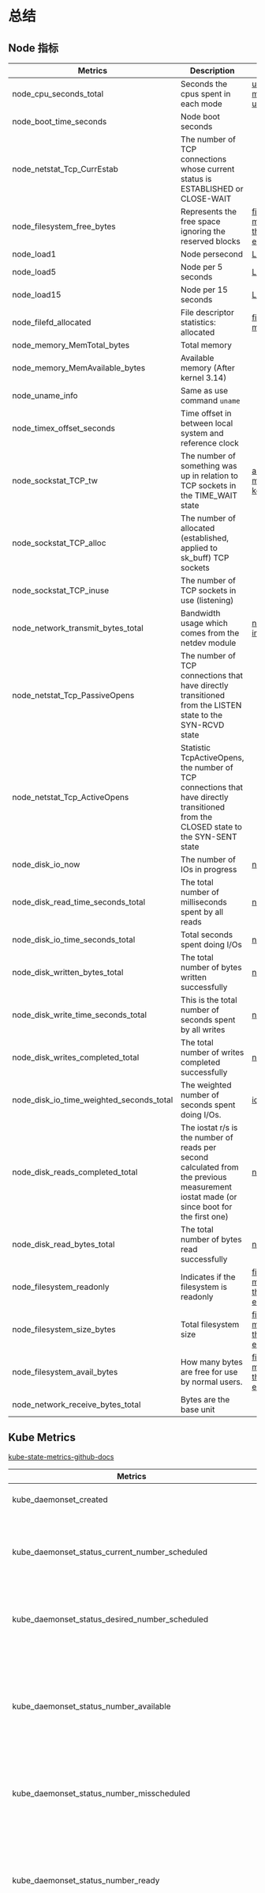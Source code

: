 # 总结

## Node 指标

| Metrics                                  | Description                                                                                                                             | More                                                                                                                   |
| ---------------------------------------- | --------------------------------------------------------------------------------------------------------------------------------------- | ---------------------------------------------------------------------------------------------------------------------- |
| node_cpu_seconds_total                   | Seconds the cpus spent in each mode                                                                                                     | [understanding-machine-cpu-usage](https://www.robustperception.io/understanding-machine-cpu-usage)                     |
| node_boot_time_seconds                   | Node boot seconds                                                                                                                       |                                                                                                                        |
| node_netstat_Tcp_CurrEstab               | The number of TCP connections whose current status is ESTABLISHED or CLOSE-WAIT                                                         |
| node_filesystem_free_bytes               | Represents the free space ignoring the reserved blocks                                                                                  | [filesystem-metrics-from-the-node-exporter](https://www.robustperception.io/filesystem-metrics-from-the-node-exporter) |
| node_load1                               | Node persecond                                                                                                                          | [Load\_(computing)](<https://en.wikipedia.org/wiki/Load_(computing)>)                                                  |
| node_load5                               | Node per 5 seconds                                                                                                                      | [Load\_(computing)](<https://en.wikipedia.org/wiki/Load_(computing)>)                                                  |
| node_load15                              | Node per 15 seconds                                                                                                                     | [Load\_(computing)](<https://en.wikipedia.org/wiki/Load_(computing)>)                                                  |
| node_filefd_allocated                    | File descriptor statistics: allocated                                                                                                   | [file-descriptor-metrics](https://www.robustperception.io/kernel-file-descriptor-metrics-from-the-node-exporter)       |
| node_memory_MemTotal_bytes               | Total memory                                                                                                                            |                                                                                                                        |
| node_memory_MemAvailable_bytes           | Available memory (After kernel 3.14)                                                                                                    |                                                                                                                        |
| node_uname_info                          | Same as use command `uname`                                                                                                             |                                                                                                                        |
| node_timex_offset_seconds                | Time offset in between local system and reference clock                                                                                 |                                                                                                                        |
| node_sockstat_TCP_tw                     | The number of something was up in relation to TCP sockets in the TIME_WAIT state                                                        | [analyse-a-metric-by-kernel-version](https://www.robustperception.io/analyse-a-metric-by-kernel-version)               |
| node_sockstat_TCP_alloc                  | The number of allocated (established, applied to sk_buff) TCP sockets                                                                   |                                                                                                                        |
| node_sockstat_TCP_inuse                  | The number of TCP sockets in use (listening)                                                                                            |                                                                                                                        |
| node_network_transmit_bytes_total        | Bandwidth usage which comes from the netdev module                                                                                      | [network-interface-metrics](https://www.robustperception.io/network-interface-metrics-from-the-node-exporter)          |
| node_netstat_Tcp_PassiveOpens            | The number of TCP connections that have directly transitioned from the LISTEN state to the SYN-RCVD state                               |                                                                                                                        |
| node_netstat_Tcp_ActiveOpens             | Statistic TcpActiveOpens, the number of TCP connections that have directly transitioned from the CLOSED state to the SYN-SENT state     |                                                                                                                        |
| node_disk_io_now                         | The number of IOs in progress                                                                                                           | [node_disk](https://www.robustperception.io/mapping-iostat-to-the-node-exporters-node_disk_-metrics)                   |
| node_disk_read_time_seconds_total        | The total number of milliseconds spent by all reads                                                                                     | [node_disk](https://www.robustperception.io/mapping-iostat-to-the-node-exporters-node_disk_-metrics)                   |
| node_disk_io_time_seconds_total          | Total seconds spent doing I/Os                                                                                                          | [node_disk](https://www.robustperception.io/mapping-iostat-to-the-node-exporters-node_disk_-metrics)                   |
| node_disk_written_bytes_total            | The total number of bytes written successfully                                                                                          | [node_disk](https://www.robustperception.io/mapping-iostat-to-the-node-exporters-node_disk_-metrics)                   |
| node_disk_write_time_seconds_total       | This is the total number of seconds spent by all writes                                                                                 | [node_disk](https://www.robustperception.io/mapping-iostat-to-the-node-exporters-node_disk_-metrics)                   |
| node_disk_writes_completed_total         | The total number of writes completed successfully                                                                                       | [node_disk](https://www.robustperception.io/mapping-iostat-to-the-node-exporters-node_disk_-metrics)                   |
| node_disk_io_time_weighted_seconds_total | The weighted number of seconds spent doing I/Os.                                                                                        | [iostats](https://www.kernel.org/doc/Documentation/iostats.txt)                                                        |
| node_disk_reads_completed_total          | The iostat r/s is the number of reads per second calculated from the previous measurement iostat made (or since boot for the first one) | [node_disk](https://www.robustperception.io/mapping-iostat-to-the-node-exporters-node_disk_-metrics)                   |
| node_disk_read_bytes_total               | The total number of bytes read successfully                                                                                             | [node_disk](https://www.robustperception.io/mapping-iostat-to-the-node-exporters-node_disk_-metrics)                   |
| node_filesystem_readonly                 | Indicates if the filesystem is readonly                                                                                                 | [filesystem-metrics-from-the-node-exporter](https://www.robustperception.io/filesystem-metrics-from-the-node-exporter) |
| node_filesystem_size_bytes               | Total filesystem size                                                                                                                   | [filesystem-metrics-from-the-node-exporter](https://www.robustperception.io/filesystem-metrics-from-the-node-exporter) |
| node_filesystem_avail_bytes              | How many bytes are free for use by normal users.                                                                                        | [filesystem-metrics-from-the-node-exporter](https://www.robustperception.io/filesystem-metrics-from-the-node-exporter) |
| node_network_receive_bytes_total         | Bytes are the base unit                                                                                                                 |

## Kube Metrics

[kube-state-metrics-github-docs](https://github.com/kubernetes/kube-state-metrics/tree/master/docs)

| Metrics                                                     | Description                                                                                                            |
| ----------------------------------------------------------- | ---------------------------------------------------------------------------------------------------------------------- |
| kube_daemonset_created                                      | Unix creation timestamp                                                                                                |
| kube_daemonset_status_current_number_scheduled              | The number of nodes running at least one daemon pod and are supposed to                                                |
| kube_daemonset_status_desired_number_scheduled              | The number of nodes that should be running the daemon pod                                                              |
| kube_daemonset_status_number_available                      | The number of nodes that should be running the daemon pod and have one or more of the daemon pod running and available |
| kube_daemonset_status_number_misscheduled                   | The number of nodes running a daemon pod but are not supposed to                                                       |
| kube_daemonset_status_number_ready                          | The number of nodes that should be running the daemon pod and have one or more of the daemon pod running and ready     |
| kube_daemonset_updated_number_scheduled                     | The total number of nodes that are running updated daemon pod                                                          |
| kube_deployment_created                                     | Unix creation timestamp                                                                                                |
| kube_deployment_metadata_generation                         | Sequence number representing a specific generation of the desired state.                                               |
| kube_deployment_spec_replicas                               | Number of desired pods for a deployment.                                                                               |
| kube_deployment_spec_strategy_rollingupdate_max_unavailable | Maximum number of unavailable replicas during a rolling update of a deployment                                         |
| kube_deployment_status_observed_generation                  | The generation observed by the deployment controller                                                                   |
| kube_deployment_status_replicas                             | The number of updated replicas per deployment.                                                                         |
| kube_deployment_status_replicas_available                   | The number of available replicas per deployment.                                                                       |
| kube_deployment_status_replicas_unavailable                 | The number of unavailable replicas per deployment.                                                                     |
| kube_deployment_status_replicas_updated                     | The number of updated replicas per deployment.                                                                         |
| kube_hpa_spec_max_replicas                                  | The max value of HPA                                                                                                   |
| kube_hpa_spec_min_replicas                                  | The min value of HPA                                                                                                   |
| kube_hpa_status_condition                                   | The condition of HPA                                                                                                   |
| kube_hpa_status_current_replicas                            | The status of current replicas                                                                                         |
| kube_hpa_status_desired_replicas                            | The status of desired replicas                                                                                         |
| kube_job_failed                                             | The job has failed its execution.                                                                                      |
| kube_job_spec_completions                                   | The desired number of successfully finished pods the job should be run with                                            |
| kube_job_status_active                                      | The number of actively running pods.                                                                                   |
| kube_job_status_failed                                      | The number of pods which reached Phase Failed and the reason for failure.                                              |
| kube_job_status_succeeded                                   | The number of pods which reached Phase Succeeded.                                                                      |
| kube_node_info                                              | Information about a cluster node                                                                                       |
| kube_node_spec_taint                                        | The taint of a cluster node.                                                                                           |
| kube_node_spec_unschedulable                                | Whether a node can schedule new pods                                                                                   |
| kube_node_status_allocatable_cpu_cores                      | The allocatable cpu cores of a node that are available for scheduling                                                  |
| kube_node_status_allocatable_memory_bytes                   | The allocatable memory of a node that are available for scheduling                                                     |
| kube_node_status_allocatable_pods                           | The allocatable pods of a node that are available for scheduling                                                       |
| kube_node_status_capacity_cpu_cores                         | The cpu cores capacity of a node                                                                                       |
| kube_node_status_capacity_memory_bytes                      | The memory capacity of a node                                                                                          |
| kube_node_status_capacity_pods                              | The pods capacity of a node                                                                                            |
| kube_node_status_condition                                  | The condition of a cluster node                                                                                        |
| kube_persistentvolume_status_phase                          | The phase indicates if a volume is available, bound to a claim, or released by a claim.                                |
| kube_pod_container_info                                     | Information about a container in a pod.                                                                                |
| kube_pod_container_resource_limits_cpu_cores                | The number of cpu cores requested limit resource by a container.                                                       |
| kube_pod_container_resource_limits_memory_bytes             | The number of memory requested limit resource by a container.                                                          |
| kube_pod_container_resource_requests_cpu_cores              | The number of cpu requested resource by a container.                                                                   |
| kube_pod_container_resource_requests_memory_bytes           | The number of memory requested resource by a container.                                                                |
| kube_pod_container_status_last_terminated_reason            | Describes the last reason the container was in terminated state                                                        |
| kube_pod_container_status_restarts_total                    | The number of container restarts per container                                                                         |
| kube_pod_container_status_running                           | Describes whether the container is currently in running state                                                          |
| kube_pod_container_status_terminated                        | Describes whether the container is currently in terminated state                                                       |
| kube_pod_container_status_terminated_reason                 | Describes the reason the container is currently in terminated state                                                    |
| kube_pod_container_status_waiting                           | Describes whether the container is currently in waiting state                                                          |
| kube_pod_container_status_waiting_reason                    | Describes the reason the container is currently in waiting state                                                       |
| kube_pod_info                                               | Information about pod                                                                                                  |
| kube_pod_labels                                             | Kubernetes labels converted to Prometheus labels                                                                       |
| kube_pod_owner                                              | Information about the Pod's owner                                                                                      |
| kube_pod_status_phase                                       | The pods current phase                                                                                                 |
| kube_pod_status_ready                                       | Describes whether the pod is ready to serve requests                                                                   |
| kube_service_info                                           | Information about service                                                                                              |

## Promtheus functions

| Function           | Description                                                                                                                                               | Example                                                                                                                                                                          |
| ------------------ | --------------------------------------------------------------------------------------------------------------------------------------------------------- | -------------------------------------------------------------------------------------------------------------------------------------------------------------------------------- |
| predict_linear     | 预测 Gauge 指标变化趋势, 可以预测时间序列 v 在 t 秒后的值。它基于简单线性回归的方式，对时间窗口内的样本数据进行统计，从而可以对时间序列的变化趋势做出预测 | [reduce-noise-from-disk-space-alerts](https://www.robustperception.io/reduce-noise-from-disk-space-alerts)                                                                       |
| increase           | 获取区间向量中的第一个后最后一个样本并返回其增长量                                                                                                        | increase(node_cpu[2m]) / 120 通过 node_cpu[2m]获取时间序列最近两分钟的所有样本，increase 计算出最近两分钟的增长量，最后除以时间 120 秒得到 node_cpu 样本在最近两分钟的平均增长率 |
| rate               | 可以直接计算区间向量 v 在时间窗口内平均增长速率                                                                                                           | rate(node_cpu[2m]) 和 increase 计算的平均增长率相同                                                                                                                              |
| irate              | 相比于 rate 函数提供了更高的灵敏度, 当需要分析长期趋势或者在告警规则中，irate 的这种灵敏度反而容易造成干扰。                                              | irate(node_cpu[2m])                                                                                                                                                              |
| histogram_quantile | 用于评判当前监控指标的服务水平，产生 Histogram 值                                                                                                         | histogram_quantile(0.5, http_request_duration_seconds_bucket)                                                                                                                    |

!!! note

    rate 和 increase 函数不能反应在时间窗口内的平均增长率

